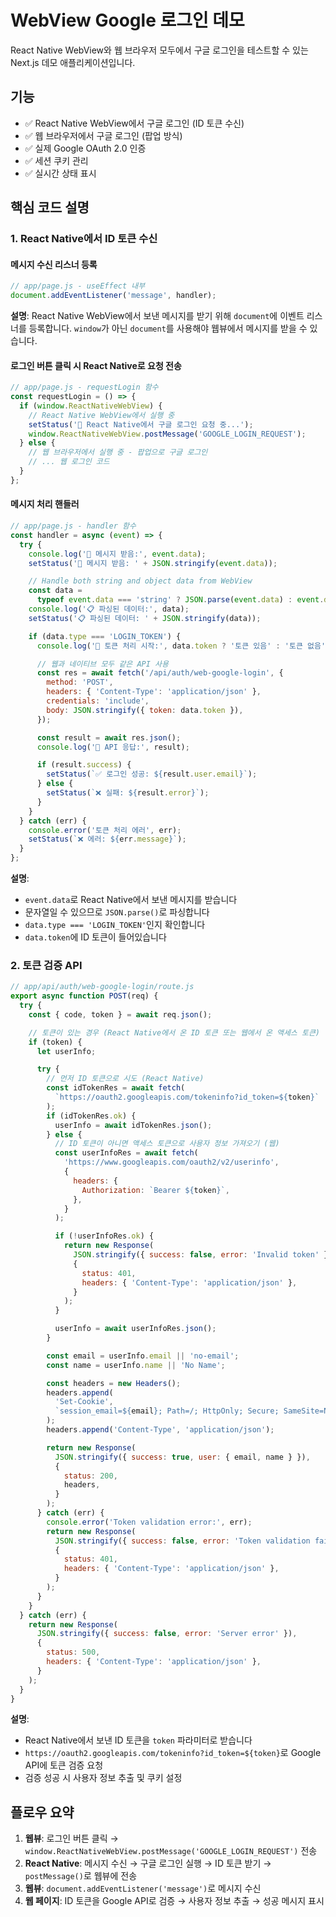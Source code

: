 # WebView Google 로그인 데모

React Native WebView와 웹 브라우저 모두에서 구글 로그인을 테스트할 수 있는 Next.js 데모 애플리케이션입니다.

## 기능

- ✅ React Native WebView에서 구글 로그인 (ID 토큰 수신)
- ✅ 웹 브라우저에서 구글 로그인 (팝업 방식)
- ✅ 실제 Google OAuth 2.0 인증
- ✅ 세션 쿠키 관리
- ✅ 실시간 상태 표시

## 핵심 코드 설명

### 1. React Native에서 ID 토큰 수신

#### 메시지 수신 리스너 등록

```javascript
// app/page.js - useEffect 내부
document.addEventListener('message', handler);
```

**설명**: React Native WebView에서 보낸 메시지를 받기 위해 `document`에 이벤트 리스너를 등록합니다. `window`가 아닌 `document`를 사용해야 웹뷰에서 메시지를 받을 수 있습니다.

#### 로그인 버튼 클릭 시 React Native로 요청 전송

```javascript
// app/page.js - requestLogin 함수
const requestLogin = () => {
  if (window.ReactNativeWebView) {
    // React Native WebView에서 실행 중
    setStatus('🔄 React Native에서 구글 로그인 요청 중...');
    window.ReactNativeWebView.postMessage('GOOGLE_LOGIN_REQUEST');
  } else {
    // 웹 브라우저에서 실행 중 - 팝업으로 구글 로그인
    // ... 웹 로그인 코드
  }
};
```

#### 메시지 처리 핸들러

```javascript
// app/page.js - handler 함수
const handler = async (event) => {
  try {
    console.log('📨 메시지 받음:', event.data);
    setStatus('📨 메시지 받음: ' + JSON.stringify(event.data));

    // Handle both string and object data from WebView
    const data =
      typeof event.data === 'string' ? JSON.parse(event.data) : event.data;
    console.log('📋 파싱된 데이터:', data);
    setStatus('📋 파싱된 데이터: ' + JSON.stringify(data));

    if (data.type === 'LOGIN_TOKEN') {
      console.log('🔑 토큰 처리 시작:', data.token ? '토큰 있음' : '토큰 없음');

      // 웹과 네이티브 모두 같은 API 사용
      const res = await fetch('/api/auth/web-google-login', {
        method: 'POST',
        headers: { 'Content-Type': 'application/json' },
        credentials: 'include',
        body: JSON.stringify({ token: data.token }),
      });

      const result = await res.json();
      console.log('📡 API 응답:', result);

      if (result.success) {
        setStatus(`✅ 로그인 성공: ${result.user.email}`);
      } else {
        setStatus(`❌ 실패: ${result.error}`);
      }
    }
  } catch (err) {
    console.error('토큰 처리 에러', err);
    setStatus(`❌ 에러: ${err.message}`);
  }
};
```

**설명**:

- `event.data`로 React Native에서 보낸 메시지를 받습니다
- 문자열일 수 있으므로 `JSON.parse()`로 파싱합니다
- `data.type === 'LOGIN_TOKEN'`인지 확인합니다
- `data.token`에 ID 토큰이 들어있습니다

### 2. 토큰 검증 API

```javascript
// app/api/auth/web-google-login/route.js
export async function POST(req) {
  try {
    const { code, token } = await req.json();

    // 토큰이 있는 경우 (React Native에서 온 ID 토큰 또는 웹에서 온 액세스 토큰)
    if (token) {
      let userInfo;

      try {
        // 먼저 ID 토큰으로 시도 (React Native)
        const idTokenRes = await fetch(
          `https://oauth2.googleapis.com/tokeninfo?id_token=${token}`
        );
        if (idTokenRes.ok) {
          userInfo = await idTokenRes.json();
        } else {
          // ID 토큰이 아니면 액세스 토큰으로 사용자 정보 가져오기 (웹)
          const userInfoRes = await fetch(
            'https://www.googleapis.com/oauth2/v2/userinfo',
            {
              headers: {
                Authorization: `Bearer ${token}`,
              },
            }
          );

          if (!userInfoRes.ok) {
            return new Response(
              JSON.stringify({ success: false, error: 'Invalid token' }),
              {
                status: 401,
                headers: { 'Content-Type': 'application/json' },
              }
            );
          }

          userInfo = await userInfoRes.json();
        }

        const email = userInfo.email || 'no-email';
        const name = userInfo.name || 'No Name';

        const headers = new Headers();
        headers.append(
          'Set-Cookie',
          `session_email=${email}; Path=/; HttpOnly; Secure; SameSite=None`
        );
        headers.append('Content-Type', 'application/json');

        return new Response(
          JSON.stringify({ success: true, user: { email, name } }),
          {
            status: 200,
            headers,
          }
        );
      } catch (err) {
        console.error('Token validation error:', err);
        return new Response(
          JSON.stringify({ success: false, error: 'Token validation failed' }),
          {
            status: 401,
            headers: { 'Content-Type': 'application/json' },
          }
        );
      }
    }
  } catch (err) {
    return new Response(
      JSON.stringify({ success: false, error: 'Server error' }),
      {
        status: 500,
        headers: { 'Content-Type': 'application/json' },
      }
    );
  }
}
```

**설명**:

- React Native에서 보낸 ID 토큰을 `token` 파라미터로 받습니다
- `https://oauth2.googleapis.com/tokeninfo?id_token=${token}`로 Google API에 토큰 검증 요청
- 검증 성공 시 사용자 정보 추출 및 쿠키 설정

## 플로우 요약

1. **웹뷰**: 로그인 버튼 클릭 → `window.ReactNativeWebView.postMessage('GOOGLE_LOGIN_REQUEST')` 전송
2. **React Native**: 메시지 수신 → 구글 로그인 실행 → ID 토큰 받기 → `postMessage()`로 웹뷰에 전송
3. **웹뷰**: `document.addEventListener('message')`로 메시지 수신
4. **웹 페이지**: ID 토큰을 Google API로 검증 → 사용자 정보 추출 → 성공 메시지 표시

